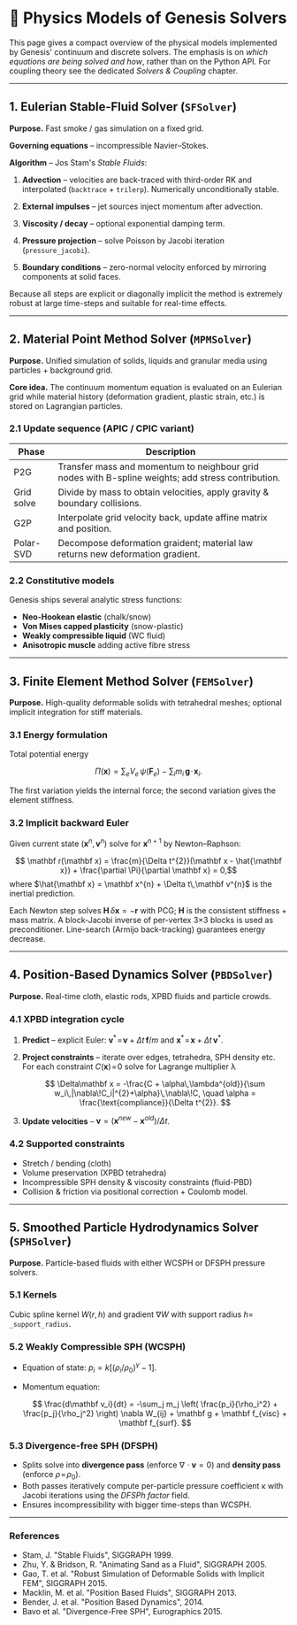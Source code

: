 # 🧩 Physics Models of Genesis Solvers

This page gives a compact overview of the physical models implemented by Genesis' continuum and discrete solvers.  The emphasis is on *which equations are being solved and how*, rather than on the Python API. For coupling theory see the dedicated *Solvers & Coupling* chapter.

---

## 1. Eulerian Stable-Fluid Solver (`SFSolver`)

**Purpose.** Fast smoke / gas simulation on a fixed grid.

**Governing equations** – incompressible Navier–Stokes.

**Algorithm** – Jos Stam's *Stable Fluids*:

1. **Advection** – velocities are back-traced with third-order RK and interpolated (`backtrace` + `trilerp`).  Numerically unconditionally stable.
2. **External impulses** – jet sources inject momentum after advection.
3. **Viscosity / decay** – optional exponential damping term.
4. **Pressure projection** – solve Poisson by Jacobi iteration (`pressure_jacobi`).

5. **Boundary conditions** – zero-normal velocity enforced by mirroring components at solid faces.

Because all steps are explicit or diagonally implicit the method is extremely robust at large time-steps and suitable for real-time effects.

---

## 2. Material Point Method Solver (`MPMSolver`)

**Purpose.** Unified simulation of solids, liquids and granular media using particles + background grid.

**Core idea.**  The continuum momentum equation is evaluated on an Eulerian grid while material history (deformation gradient, plastic strain, etc.) is stored on Lagrangian particles.

### 2.1 Update sequence (APIC / CPIC variant)

| Phase | Description |
|-------|-------------|
| P2G | Transfer mass and momentum to neighbour grid nodes with B-spline weights; add stress contribution. |
| Grid solve | Divide by mass to obtain velocities, apply gravity & boundary collisions. |
| G2P | Interpolate grid velocity back, update affine matrix and position. |
| Polar-SVD | Decompose deformation graident; material law returns new deformation gradient. |

### 2.2 Constitutive models

Genesis ships several analytic stress functions:

* **Neo-Hookean elastic** (chalk/snow)
* **Von Mises capped plasticity** (snow-plastic)
* **Weakly compressible liquid** (WC fluid)
* **Anisotropic muscle** adding active fibre stress

---

## 3. Finite Element Method Solver (`FEMSolver`)

**Purpose.** High-quality deformable solids with tetrahedral meshes; optional implicit integration for stiff materials.

### 3.1 Energy formulation

Total potential energy

$$ \Pi(\mathbf x) = \sum_{e} V_{e}\,\psi(\mathbf F_e) - \sum_{i} m_{i}\,\mathbf g\!\cdot\!\mathbf x_i. $$

The first variation yields the internal force; the second variation gives the element stiffness.

### 3.2 Implicit backward Euler

Given current state $(\mathbf x^n, \mathbf v^n)$ solve for $\mathbf x^{n+1}$ by Newton–Raphson:

$$ \mathbf r(\mathbf x) = \frac{m}{\Delta t^{2}}(\mathbf x - \hat{\mathbf x}) + \frac{\partial \Pi}{\partial \mathbf x} = 0,$$
where $\hat{\mathbf x} = \mathbf x^{n} + \Delta t\,\mathbf v^{n}$ is the inertial prediction.

Each Newton step solves $\mathbf H\,\delta \mathbf x = -\mathbf r$ with PCG; $\mathbf H$ is the consistent stiffness + mass matrix.  A block-Jacobi inverse of per-vertex 3×3 blocks is used as preconditioner.  Line-search (Armijo back-tracking) guarantees energy decrease.

---

## 4. Position-Based Dynamics Solver (`PBDSolver`)

**Purpose.** Real-time cloth, elastic rods, XPBD fluids and particle crowds.

### 4.1 XPBD integration cycle

1. **Predict** – explicit Euler: $\mathbf v^{*}\!=\!\mathbf v + \Delta t\,\mathbf f/m$ and $\mathbf x^{*}\!=\!\mathbf x + \Delta t\,\mathbf v^{*}$.
2. **Project constraints** – iterate over edges, tetrahedra, SPH density etc.
   For each constraint $C(\mathbf x)\!=\!0$ solve for Lagrange multiplier λ
   
   $$ \Delta\mathbf x = -\frac{C + \alpha\,\lambda^{old}}{\sum w_i\,|\nabla\!C_i|^{2}+\alpha}\,\nabla\!C, \quad \alpha = \frac{\text{compliance}}{\Delta t^{2}}. $$

3. **Update velocities** – $\mathbf v = (\mathbf x^{new}-\mathbf x^{old})/\Delta t$.

### 4.2 Supported constraints

* Stretch / bending (cloth)
* Volume preservation (XPBD tetrahedra)
* Incompressible SPH density & viscosity constraints (fluid-PBD)
* Collision & friction via positional correction + Coulomb model.

---

## 5. Smoothed Particle Hydrodynamics Solver (`SPHSolver`)

**Purpose.** Particle-based fluids with either WCSPH or DFSPH pressure solvers.

### 5.1 Kernels

Cubic spline kernel $W(r,h)$ and gradient $\nabla W$ with support radius $h=$ `_support_radius`.

### 5.2 Weakly Compressible SPH (WCSPH)

* Equation of state: $p_i = k\bigl[(\rho_i/\rho_0)^{\gamma}-1\bigr]$.
* Momentum equation:
  
  $$ \frac{d\mathbf v_i}{dt} = -\sum_j m_j \left( \frac{p_i}{\rho_i^2} + \frac{p_j}{\rho_j^2} \right) \nabla W_{ij} + \mathbf g + \mathbf f_{visc} + \mathbf f_{surf}. $$

### 5.3 Divergence-free SPH (DFSPH)

* Splits solve into **divergence pass** (enforce $\nabla\!\cdot\mathbf v = 0$) and **density pass** (enforce $\rho\!=\!\rho_0$).
* Both passes iteratively compute per-particle pressure coefficient κ with Jacobi iterations using the *DFSPh factor* field.
* Ensures incompressibility with bigger time-steps than WCSPH.

---

### References

* Stam, J. "Stable Fluids", SIGGRAPH 1999.
* Zhu, Y.⁠ & Bridson, R. "Animating Sand as a Fluid", SIGGRAPH 2005.
* Gao, T. et al. "Robust Simulation of Deformable Solids with Implicit FEM", SIGGRAPH 2015.
* Macklin, M. et al. "Position Based Fluids", SIGGRAPH 2013.
* Bender, J. et al. "Position Based Dynamics", 2014.
* Bavo et al. "Divergence-Free SPH", Eurographics 2015.
